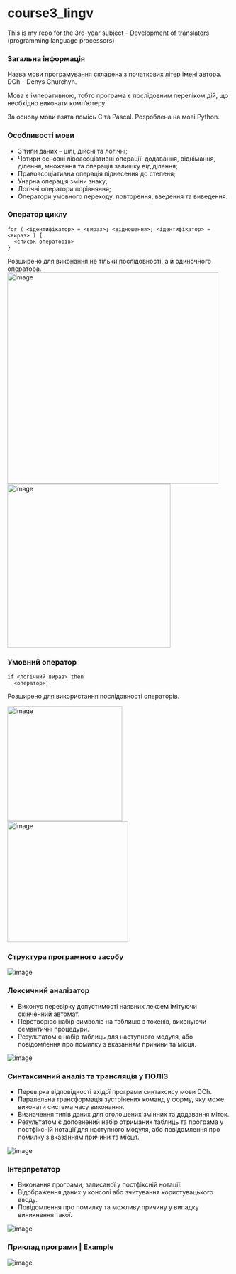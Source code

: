 # course3_lingv
This is my repo for the 3rd-year subject - Development of translators (programming language processors)

### Загальна інформація

Назва мови програмування складена з початкових літер імені автора. DCh - Denys Churchyn.

Мова є імперативною, тобто програма є послідовним переліком дій, що необхідно виконати комп’ютеру.

За основу мови взята помісь C та Pascal.
Розроблена на мові Python.

### Особливості мови

- 3 типи даних – цілі, дійсні та логічні;
- Чотири основні лівоасоціативні операції: додавання, віднімання, ділення, множення та операція залишку від ділення;
- Правоасоціативна операція піднесення до степеня;
- Унарна операція зміни знаку;
- Логічні оператори порівняння;
- Оператори умовного переходу, повторення, введення та виведення.

### Оператор циклу

```
for ( <ідентифікатор> = <вираз>; <відношення>; <ідентифікатор> = <вираз> ) { 
  <список операторів> 
}
```
Розширено для виконання не тільки послідовності, а й одиночного оператора.
<img width="476" alt="image" src="https://user-images.githubusercontent.com/49095078/236812242-0d6e029a-527f-40e5-834e-184d9d06eda8.png">
<img width="368" alt="image" src="https://user-images.githubusercontent.com/49095078/236812262-b8486d82-8ff3-43c5-974a-91e06fd0a7e7.png">


### Умовний оператор

```
if <логічний вираз> then 
  <оператор>;
```
Розширено для використання послідовності операторів.

<img width="259" alt="image" src="https://user-images.githubusercontent.com/49095078/236812391-e099b378-75a8-45d2-8a2a-d80087f8a844.png">
<img width="272" alt="image" src="https://user-images.githubusercontent.com/49095078/236812408-8c16f823-8d33-43b2-8043-862536fc9ff4.png">

### Структура програмного засобу

<img alt="image" src="https://user-images.githubusercontent.com/49095078/236812820-2d01b02a-a7e7-421a-951c-f2cc4e43b6e0.png">

### Лексичний аналізатор

- Виконує перевірку допустимості наявних лексем імітуючи скінченний автомат.
- Перетворює набір символів на таблицю з токенів, виконуючи семантичні процедури.
- Результатом є набір таблиць для наступного модуля, або повідомлення про помилку з вказанням причини та місця.

<img alt="image" src="https://user-images.githubusercontent.com/49095078/236813173-f14a2982-22eb-4075-aca2-e46d4da6f2c6.png">

### Синтаксичний аналіз та трансляція у ПОЛІЗ

- Перевірка відповідності вхідої програми синтаксису мови DCh.
- Паралельна трансформація зустрінених команд у форму, яку може виконати система часу виконання.
- Визначення типів даних для оголошених змінних та додавання міток.
- Результатом є доповнений набір отриманих таблиць та програма у постфіксній нотації для наступного модуля, або повідомлення про помилку з вказанням причини та місця.

<img alt="image" src="https://user-images.githubusercontent.com/49095078/236813760-412ea5aa-fcfa-4223-82b5-18e43e2f1dc4.png">

### Інтерпретатор
- Виконання програми, записаної у постфіксній нотації.
- Відображення даних у консолі або зчитування користувацького вводу.
- Повідомлення про помилку та можливу причину у випадку виникнення такої.

<img alt="image" src="https://user-images.githubusercontent.com/49095078/236813561-f5a3d14e-74ff-48d3-805d-0f1ef78f4dd9.png">

### Приклад програми | Example

<img alt="image" src="https://user-images.githubusercontent.com/49095078/236813417-65bc68d8-20c0-4927-840f-04c990279a73.png">

